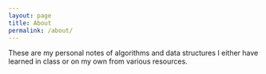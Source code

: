 ```yaml
---
layout: page
title: About
permalink: /about/
---
```


These are my personal notes of algorithms and data structures I either have learned in class or on my own from various resources.
